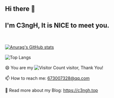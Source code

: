 ## Hi there 👋
## I'm C3ngH, It is NICE to meet you. 
<br></br>
[![Anurag's GitHub stats](https://github-readme-stats.vercel.app/api?username=zch050217&theme=tokyonight)](https://github.com/anuraghazra/github-readme-stats)
<br></br>
![Top Langs](https://github-readme-stats.vercel.app/api/top-langs/?username=zch050217&layout=compact&theme=tokyonight)
</br></br>
😄 You are my ![Visitor Count](https://profile-counter.glitch.me/zch050217/count.svg) visitor, Thank You!
<br></br>
📫 How to reach me: 673007328@qq.com
<br></br>
💬 Read more about my Blog: https://c3ngh.top
